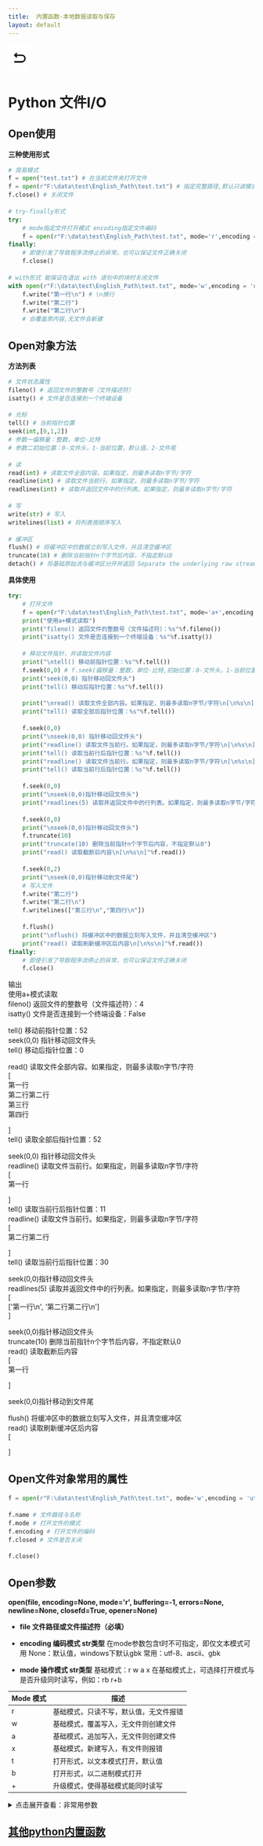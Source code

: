 ```yaml
---
title:  内置函数-本地数据读取与保存
layout: default
---
```

[![返回](/assets/images/back.png)](../../../../2022/07/05/Python_Index.html)

# Python 文件I/O

## Open使用

**三种使用形式**
```python
# 简易模式
f = open("test.txt") # 在当前文件夹打开文件
f = open(r"F:\data\test\English_Path\test.txt") # 指定完整路径,默认只读模式
f.close() # 关闭文件

# try-finally形式
try:
    # mode指定文件打开模式 encoding指定文件编码
    f = open(r"F:\data\test\English_Path\test.txt", mode='r',encoding = 'utf-8')
finally:
    # 即使引发了导致程序流停止的异常，也可以保证文件正确关闭
    f.close()

# with形式 能保证在退出 with 语句中的块时关闭文件
with open(r"F:\data\test\English_Path\test.txt", mode='w',encoding = 'utf-8') as f:
    f.write("第一行\n") # \n换行
    f.write("第二行")
    f.write("第二行\n")
    # 会覆盖原内容,无文件会新建
```

## Open对象方法

**方法列表**

```python
# 文件状态属性
fileno() # 返回文件的整数号（文件描述符）
isatty() # 文件是否连接到一个终端设备

# 光标
tell() # 当前指针位置
seek(int,[0,1,2]) 
# 参数一偏移量：整数，单位-比特
# 参数二初始位置：0-文件头，1-当前位置，默认值，2-文件尾

# 读
read(int) # 读取文件全部内容。如果指定，则最多读取n字节/字符
readline(int) # 读取文件当前行。如果指定，则最多读取n字节/字符
readlines(int) # 读取并返回文件中的行列表。如果指定，则最多读取n字节/字符

# 写
write(str) # 写入
writelines(list) # 将列表按顺序写入

# 缓冲区
flush() # 将缓冲区中的数据立刻写入文件，并且清空缓冲区
truncate(10) # 删除当前指针n个字节后内容，不指定默认0
detach() # 将基础原始流与缓冲区分开并返回 Separate the underlying raw stream from the buffer and return it.
```

**具体使用**

```python
try:
    # 打开文件
    f = open(r"F:\data\test\English_Path\test.txt", mode='a+',encoding = 'utf-8')
    print("使用a+模式读取")
    print("fileno() 返回文件的整数号（文件描述符）：%s"%f.fileno())
    print("isatty() 文件是否连接到一个终端设备：%s"%f.isatty())
    
    # 移动文件指针，并读取文件内容
    print("\ntell() 移动前指针位置：%s"%f.tell())
    f.seek(0,0) # f.seek(偏移量：整数，单位-比特,初始位置：0-文件头，1-当前位置，默认值，2-文件尾)
    print("seek(0,0) 指针移动回文件头")
    print("tell() 移动后指针位置：%s"%f.tell())
    
    print("\nread() 读取文件全部内容。如果指定，则最多读取n字节/字符\n[\n%s\n]"%f.read())
    print("tell() 读取全部后指针位置：%s"%f.tell())
    
    f.seek(0,0)
    print("\nseek(0,0) 指针移动回文件头")
    print("readline() 读取文件当前行。如果指定，则最多读取n字节/字符\n[\n%s\n]"%f.readline())
    print("tell() 读取当前行后指针位置：%s"%f.tell())
    print("readline() 读取文件当前行。如果指定，则最多读取n字节/字符\n[\n%s\n]"%f.readline())
    print("tell() 读取当前行后指针位置：%s"%f.tell())
    
    f.seek(0,0)
    print("\nseek(0,0)指针移动回文件头")
    print("readlines(5) 读取并返回文件中的行列表。如果指定，则最多读取n字节/字符\n[\n%s\n]"%f.readlines(5))
    
    f.seek(0,0)
    print("\nseek(0,0)指针移动回文件头")
    f.truncate(10) 
    print("truncate(10) 删除当前指针n个字节后内容，不指定默认0")
    print("read() 读取截断后内容\n[\n%s\n]"%f.read())
    
    f.seek(0,2)
    print("\nseek(0,0)指针移动到文件尾")
    # 写入文件
    f.write("第二行")
    f.write("第二行\n")
    f.writelines(["第三行\n","第四行\n"])
    
    f.flush()
    print("\nflush() 将缓冲区中的数据立刻写入文件，并且清空缓冲区")
    print("read() 读取刷新缓冲区后内容\n[\n%s\n]"%f.read())
finally:
    # 即使引发了导致程序流停止的异常，也可以保证文件正确关闭
    f.close()
```
输出  
使用a+模式读取  
fileno() 返回文件的整数号（文件描述符）：4  
isatty() 文件是否连接到一个终端设备：False  

tell() 移动前指针位置：52  
seek(0,0) 指针移动回文件头  
tell() 移动后指针位置：0  

read() 读取文件全部内容。如果指定，则最多读取n字节/字符  
[  
第一行  
第二行第二行  
第三行  
第四行  
  
]  
tell() 读取全部后指针位置：52  
  
seek(0,0) 指针移动回文件头  
readline() 读取文件当前行。如果指定，则最多读取n字节/字符  
[  
第一行  
  
]  
tell() 读取当前行后指针位置：11  
readline() 读取文件当前行。如果指定，则最多读取n字节/字符  
[  
第二行第二行  
  
]  
tell() 读取当前行后指针位置：30  
  
seek(0,0)指针移动回文件头  
readlines(5) 读取并返回文件中的行列表。如果指定，则最多读取n字节/字符  
[  
['第一行\n', '第二行第二行\n']  
]  
  
seek(0,0)指针移动回文件头  
truncate(10) 删除当前指针n个字节后内容，不指定默认0  
read() 读取截断后内容  
[  
第一行  
  
]  
  
seek(0,0)指针移动到文件尾  
  
flush() 将缓冲区中的数据立刻写入文件，并且清空缓冲区  
read() 读取刷新缓冲区后内容  
[  
  
]  

## Open文件对象常用的属性

```python
f = open(r"F:\data\test\English_Path\test.txt", mode='w',encoding = 'utf-8')

f.name # 文件路径与名称
f.mode # 打开文件的模式
f.encoding # 打开文件的编码
f.closed # 文件是否关闭

f.close()
```

## Open参数

**open(file, encoding=None, mode='r', buffering=-1, errors=None, newline=None, closefd=True, opener=None)**

- **file 文件路径或文件描述符（必填）** 

- **encoding 编码模式 str类型**
  在mode参数包含t时不可指定，即仅文本模式可用
  None：默认值，windows下默认gbk
  常用：utf-8、ascii、gbk

- **mode 操作模式 str类型**
  基础模式：r w a x
  在基础模式上，可选择打开模式与是否升级同时读写，例如：rb r+b

|Mode 模式|描述|
|--|--|
|r |基础模式，只读不写，默认值，无文件报错|
|w |基础模式，覆盖写入，无文件则创建文件|
|a |基础模式，追加写入，无文件则创建文件|
|x |基础模式，新建写入，有文件则报错|
| t|打开形式，以文本模式打开，默认值|
| b|打开形式，以二进制模式打开|
| +|升级模式，使得基础模式能同时读写|

<details>
<summary>点击展开查看：非常用参数</summary>
<p>

<h3>buffering 缓冲设置 [-1,0,1]</h3>
  -1：默认值，使用系统默认缓冲机制<br>
  0:不使用缓冲，直接读写磁盘<br>
  1:单行缓冲<br>

<h3>errors 编解码报错的处理模式 str类型</h3>
  在mode参数包含t时不可指定，即仅文本模式可用<br>
  常用模式：<br>
  strict：编解码错误则报错<br>
  ignore：编解码出现错误会忽略，不报错<br>
  replace：编解码出现错误不会报错，会用“?”替代要写入或读取的无法解析的数据<br>

<h3>newline 换行符设置，str类型</h3>
  None（默认）、"\r"、"\n"、"\r\n"<br>

<h3>closefd 控制file参数的传入值类型 bool类型</h3>
  True：默认，file参数可以是表示文件路径的字符串，也可以是文件描述符<br>
  False：file参数只能是文件描述符，传入字符串会报错。<br>

<h3>opener</h3>
  传递一个可调用的 opener 来使用自定义 opener<br>
  <pre>
  import os
  dir_fd = os.open('somedir', os.O_RDONLY)
  def opener(path, flags):
      return os.open(path, flags, dir_fd=dir_fd)

  with open('spamspam.txt', 'w', opener=opener) as f:
      print('This will be written to somedir/spamspam.txt', file=f)

  os.close(dir_fd)  # 不要泄漏文件描述符
  </pre><br>
  参考链接：<br>
  https://stackoverflow.com/questions/37241711/what-is-the-use-of-opener-argument-in-built-in-open-function
</p>
</details>

## [其他python内置函数](../../../../2022/08/03/Python-Built-in-functions_Note.html)